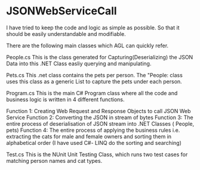 # JSONWebServiceCall

I have tried to keep the code and logic as simple as possible. So that it should be easily understandable and modifiable.

There are the following main classes which AGL can quickly refer.

People.cs 
This is the class generated for Capturing(Deserializing)  the JSON Data into this .NET Class easliy querying and manipulating.

Pets.cs
This .net class contains the pets per person. The "People: class uses this class as a generic List to capture the pets under each person.

Program.cs 
This is the main C# Program class where all the code and business logic is written in 4 different functions.

Function 1: Creating Web Request and Response Objects to call JSON Web Service 
Function 2: Converting the JSON in stream of bytes
Function 3: The entire process of deserialisation of JSON stream into .NET Classes ( People, pets)
Function 4: The entire process of applying the business rules i.e. extracting the cats for male and female owners and sorting them in alphabetical order (I have used C#- LINQ do the sorting and searching)

Test.cs
This is the NUnit Unit Testing Class, which runs two test cases for matching person names and cat types.
